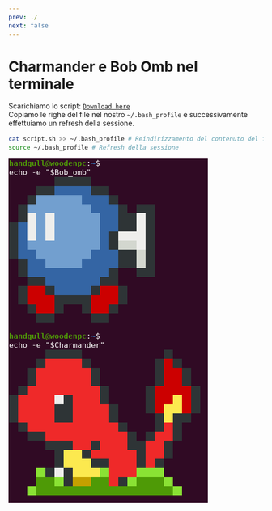```yaml
---
prev: ./
next: false
---
```

# Charmander e Bob Omb nel terminale
Scarichiamo lo script: [`Download here`](/assets/script.sh)<br>
Copiamo le righe del file nel nostro `~/.bash_profile` e successivamente effettuiamo un refresh della sessione.
```sh
cat script.sh >> ~/.bash_profile # Reindirizzamento del contenuto del file (tramite append)
source ~/.bash_profile # Refresh della sessione
```

![bash-screenshots-07](../assets/bash-screenshots-07.png)

